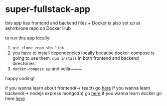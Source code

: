# super-fullstack-app

this app has frontend and backend files + Docker is also set up at akhrrb/one repo on Docker Hub

to run this app locally:
1. `git clone repo_shh_link`
2. you have to install dependencies locally because docker-compose is going to use them. `npm install` in both frontend and backend directories.
2. `docker-compose up` and voilà~~~~

happy coding!

if you wanna learn about frontend(-> react) go [here](https://www.youtube.com/watch?v=j942wKiXFu8&list=PL4cUxeGkcC9gZD-Tvwfod2gaISzfRiP9d)
if you wanna learn backend(-> nodejs express mongodb) go [here](https://www.youtube.com/results?search_query=net+ninja+nodejs)
if you wanna learn docker go here [here](https://www.youtube.com/watch?v=31ieHmcTUOk&list=PL4cUxeGkcC9hxjeEtdHFNYMtCpjNBm3h7&ab_channel=TheNetNinja)
